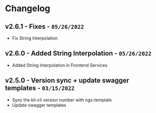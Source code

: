# Changelog

## v2.6.1 - Fixes - `05/26/2022`

* Fix String Interpolation

## v2.6.0 - Added String Interpolation - `05/26/2022`

* Added String Interpolation in Frontend Services

## v2.5.0 - Version sync + update swagger templates - `03/15/2022`

* Sync the kli-cli version number with ngx-template
* Update swagger templates
